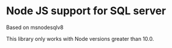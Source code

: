 # Node JS support for SQL server

Based on msnodesqlv8

This library only works with Node versions greater than 10.0.
